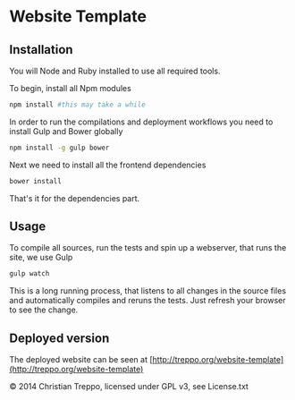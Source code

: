 Website Template
===

Installation
---

You will Node and Ruby installed to use all required tools.

To begin, install all Npm modules

```sh
npm install #this may take a while
```

In order to run the compilations and deployment workflows you need to install
Gulp and Bower globally

```sh
npm install -g gulp bower
```

Next we need to install all the frontend dependencies

```sh
bower install
```

That's it for the dependencies part.

Usage
---

To compile all sources, run the tests and spin up a webserver, that runs the
site, we use Gulp

```sh
gulp watch
```

This is a long running process, that listens to all changes in the source files
and automatically compiles and reruns the tests. Just refresh your browser to
see the change.

Deployed version
---

The deployed website can be seen at [http://treppo.org/website-template](http://treppo.org/website-template)

© 2014 Christian Treppo, licensed under GPL v3, see License.txt
